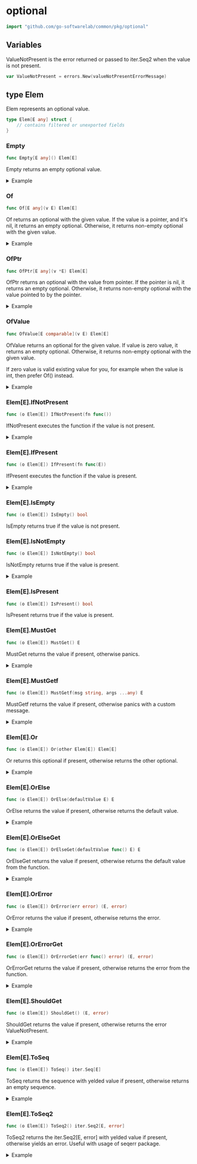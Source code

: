 # optional

```go
import "github.com/go-softwarelab/common/pkg/optional"
```



## Variables

<a name="ValueNotPresent"></a>ValueNotPresent is the error returned or passed to iter.Seq2 when the value is not present.

```go
var ValueNotPresent = errors.New(valueNotPresentErrorMessage)
```

<a name="Elem"></a>
## type Elem

Elem represents an optional value.

```go
type Elem[E any] struct {
    // contains filtered or unexported fields
}
```

<a name="Empty"></a>
### Empty

```go
func Empty[E any]() Elem[E]
```

Empty returns an empty optional value.

<details>
<summary>Example</summary>




```go
package main

import (
	"fmt"

	"github.com/go-softwarelab/common/pkg/optional"
)

func main() {
	opt := optional.Empty[string]()
	fmt.Println("Is empty:", opt.IsEmpty())
	fmt.Println("Is present:", opt.IsPresent())

}
```

**Output**

```
Is empty: true
Is present: false
```


</details>

<a name="Of"></a>
### Of

```go
func Of[E any](v E) Elem[E]
```

Of returns an optional with the given value. If the value is a pointer, and it's nil, it returns an empty optional. Otherwise, it returns non\-empty optional with the given value.

<details>
<summary>Example</summary>




```go
package main

import (
	"fmt"

	"github.com/go-softwarelab/common/pkg/optional"
)

func main() {
	// With a value
	opt := optional.Of("hello")
	fmt.Println("Value:", opt.MustGet())
	fmt.Println("Is empty:", opt.IsEmpty())

	// With a nil pointer
	var ptr *string = nil
	optPtr := optional.Of(ptr)
	fmt.Println("Nil pointer optional is empty:", optPtr.IsEmpty())

}
```

**Output**

```
Value: hello
Is empty: false
Nil pointer optional is empty: true
```


</details>

<a name="OfPtr"></a>
### OfPtr

```go
func OfPtr[E any](v *E) Elem[E]
```

OfPtr returns an optional with the value from pointer. If the pointer is nil, it returns an empty optional. Otherwise, it returns non\-empty optional with the value pointed to by the pointer.

<details>
<summary>Example</summary>




```go
package main

import (
	"fmt"

	"github.com/go-softwarelab/common/pkg/optional"
)

func main() {
	// With a value pointer
	value := "hello"
	opt := optional.OfPtr(&value)
	fmt.Println("Value:", opt.MustGet())

	// With a nil pointer
	var nilPtr *string
	optNil := optional.OfPtr(nilPtr)
	fmt.Println("Is empty:", optNil.IsEmpty())

}
```

**Output**

```
Value: hello
Is empty: true
```


</details>

<a name="OfValue"></a>
### OfValue

```go
func OfValue[E comparable](v E) Elem[E]
```

OfValue returns an optional for the given value. If value is zero value, it returns an empty optional. Otherwise, it returns non\-empty optional with the given value.

If zero value is valid existing value for you, for example when the value is int, then prefer Of\(\) instead.

<details>
<summary>Example</summary>




```go
package main

import (
	"fmt"

	"github.com/go-softwarelab/common/pkg/optional"
)

func main() {
	// Non-zero value
	opt := optional.OfValue(42)
	fmt.Println("Value present:", opt.IsPresent())
	fmt.Println("Value:", opt.MustGet())

	// Zero value
	optZero := optional.OfValue(0)
	fmt.Println("Zero value present:", optZero.IsPresent())

}
```

**Output**

```
Value present: true
Value: 42
Zero value present: false
```


</details>

<a name="Elem[E].IfNotPresent"></a>
### Elem[E].IfNotPresent

```go
func (o Elem[E]) IfNotPresent(fn func())
```

IfNotPresent executes the function if the value is not present.

<details>
<summary>Example</summary>




```go
package main

import (
	"fmt"

	"github.com/go-softwarelab/common/pkg/optional"
)

func main() {
	opt := optional.Of("hello")
	empty := optional.Empty[string]()

	opt.IfNotPresent(func() {
		fmt.Println("This won't be printed")
	})

	empty.IfNotPresent(func() {
		fmt.Println("This executes when empty")
	})

}
```

**Output**

```
This executes when empty
```


</details>

<a name="Elem[E].IfPresent"></a>
### Elem[E].IfPresent

```go
func (o Elem[E]) IfPresent(fn func(E))
```

IfPresent executes the function if the value is present.

<details>
<summary>Example</summary>




```go
package main

import (
	"fmt"

	"github.com/go-softwarelab/common/pkg/optional"
)

func main() {
	opt := optional.Of("hello")
	empty := optional.Empty[string]()

	opt.IfPresent(func(value string) {
		fmt.Println("Value is present:", value)
	})

	empty.IfPresent(func(value string) {
		fmt.Println("This won't be printed")
	})

}
```

**Output**

```
Value is present: hello
```


</details>

<a name="Elem[E].IsEmpty"></a>
### Elem[E].IsEmpty

```go
func (o Elem[E]) IsEmpty() bool
```

IsEmpty returns true if the value is not present.

<a name="Elem[E].IsNotEmpty"></a>
### Elem[E].IsNotEmpty

```go
func (o Elem[E]) IsNotEmpty() bool
```

IsNotEmpty returns true if the value is present.

<details>
<summary>Example</summary>




```go
package main

import (
	"fmt"

	"github.com/go-softwarelab/common/pkg/optional"
)

func main() {
	opt := optional.Of("hello")
	empty := optional.Empty[string]()

	fmt.Println("First is not empty:", opt.IsNotEmpty())
	fmt.Println("Second is not empty:", empty.IsNotEmpty())

}
```

**Output**

```
First is not empty: true
Second is not empty: false
```


</details>

<a name="Elem[E].IsPresent"></a>
### Elem[E].IsPresent

```go
func (o Elem[E]) IsPresent() bool
```

IsPresent returns true if the value is present.

<a name="Elem[E].MustGet"></a>
### Elem[E].MustGet

```go
func (o Elem[E]) MustGet() E
```

MustGet returns the value if present, otherwise panics.

<details>
<summary>Example</summary>




```go
package main

import (
	"fmt"

	"github.com/go-softwarelab/common/pkg/optional"
)

func main() {
	opt := optional.Of("hello")
	fmt.Println("Value:", opt.MustGet())

	// Note: Using MustGet on empty optional would panic
	// empty := optional.Empty[string]()
	// empty.MustGet() // would panic with "value is not present"

}
```

**Output**

```
Value: hello
```


</details>

<a name="Elem[E].MustGetf"></a>
### Elem[E].MustGetf

```go
func (o Elem[E]) MustGetf(msg string, args ...any) E
```

MustGetf returns the value if present, otherwise panics with a custom message.

<details>
<summary>Example</summary>




```go
package main

import (
	"fmt"

	"github.com/go-softwarelab/common/pkg/optional"
)

func main() {
	opt := optional.Of("hello")
	fmt.Println("Value:", opt.MustGetf("Custom error: %s", "not found"))

	// Note: Using MustGetf on empty optional would panic with custom message
	// empty := optional.Empty[string]()
	// empty.MustGetf("Custom error: %s", "not found") // would panic with "Custom error: not found"

}
```

**Output**

```
Value: hello
```


</details>

<a name="Elem[E].Or"></a>
### Elem[E].Or

```go
func (o Elem[E]) Or(other Elem[E]) Elem[E]
```

Or returns this optional if present, otherwise returns the other optional.

<details>
<summary>Example</summary>




```go
package main

import (
	"fmt"

	"github.com/go-softwarelab/common/pkg/optional"
)

func main() {
	opt1 := optional.Of("first")
	opt2 := optional.Of("second")
	empty := optional.Empty[string]()

	// Present optional takes precedence
	fmt.Println("First or second:", opt1.Or(opt2).MustGet())
	fmt.Println("Empty or second:", empty.Or(opt2).MustGet())

}
```

**Output**

```
First or second: first
Empty or second: second
```


</details>

<a name="Elem[E].OrElse"></a>
### Elem[E].OrElse

```go
func (o Elem[E]) OrElse(defaultValue E) E
```

OrElse returns the value if present, otherwise returns the default value.

<details>
<summary>Example</summary>




```go
package main

import (
	"fmt"

	"github.com/go-softwarelab/common/pkg/optional"
)

func main() {
	opt := optional.Of("hello")
	empty := optional.Empty[string]()

	fmt.Println("Present value:", opt.OrElse("default"))
	fmt.Println("Empty value:", empty.OrElse("default"))

}
```

**Output**

```
Present value: hello
Empty value: default
```


</details>

<a name="Elem[E].OrElseGet"></a>
### Elem[E].OrElseGet

```go
func (o Elem[E]) OrElseGet(defaultValue func() E) E
```

OrElseGet returns the value if present, otherwise returns the default value from the function.

<details>
<summary>Example</summary>




```go
package main

import (
	"fmt"

	"github.com/go-softwarelab/common/pkg/optional"
)

func main() {
	opt := optional.Of("hello")
	empty := optional.Empty[string]()

	counter := 0
	getDefault := func() string {
		counter++
		return fmt.Sprintf("default-%d", counter)
	}

	fmt.Println("Present value:", opt.OrElseGet(getDefault))
	fmt.Println("Empty value:", empty.OrElseGet(getDefault))
	fmt.Println("Empty value again:", empty.OrElseGet(getDefault))

}
```

**Output**

```
Present value: hello
Empty value: default-1
Empty value again: default-2
```


</details>

<a name="Elem[E].OrError"></a>
### Elem[E].OrError

```go
func (o Elem[E]) OrError(err error) (E, error)
```

OrError returns the value if present, otherwise returns the error.

<details>
<summary>Example</summary>




```go
package main

import (
	"fmt"

	"github.com/go-softwarelab/common/pkg/optional"
)

func main() {
	opt := optional.Of(42)
	empty := optional.Empty[int]()

	val1, err1 := opt.OrError(fmt.Errorf("not found"))
	fmt.Println("Value:", val1)
	fmt.Println("Error:", err1)

	val2, err2 := empty.OrError(fmt.Errorf("not found"))
	fmt.Println("Empty value:", val2)
	fmt.Println("Empty error:", err2 != nil)

}
```

**Output**

```
Value: 42
Error: <nil>
Empty value: 0
Empty error: true
```


</details>

<a name="Elem[E].OrErrorGet"></a>
### Elem[E].OrErrorGet

```go
func (o Elem[E]) OrErrorGet(err func() error) (E, error)
```

OrErrorGet returns the value if present, otherwise returns the error from the function.

<details>
<summary>Example</summary>




```go
package main

import (
	"fmt"

	"github.com/go-softwarelab/common/pkg/optional"
)

func main() {
	opt := optional.Of(42)
	empty := optional.Empty[int]()

	errCounter := 0
	getError := func() error {
		errCounter++
		return fmt.Errorf("not found-%d", errCounter)
	}

	val1, err1 := opt.OrErrorGet(getError)
	fmt.Println("Value:", val1)
	fmt.Println("Error:", err1)

	val2, err2 := empty.OrErrorGet(getError)
	fmt.Println("Empty value:", val2)
	fmt.Println("Empty error:", err2)

}
```

**Output**

```
Value: 42
Error: <nil>
Empty value: 0
Empty error: not found-1
```


</details>

<a name="Elem[E].ShouldGet"></a>
### Elem[E].ShouldGet

```go
func (o Elem[E]) ShouldGet() (E, error)
```

ShouldGet returns the value if present, otherwise returns the error ValueNotPresent.

<details>
<summary>Example</summary>




```go
package main

import (
	"fmt"

	"github.com/go-softwarelab/common/pkg/optional"
)

func main() {
	opt := optional.Of(42)
	empty := optional.Empty[int]()

	val1, err1 := opt.ShouldGet()
	fmt.Println("Value:", val1)
	fmt.Println("Error:", err1)

	val2, err2 := empty.ShouldGet()
	fmt.Println("Empty value:", val2)
	fmt.Println("Empty error:", err2)

}
```

**Output**

```
Value: 42
Error: <nil>
Empty value: 0
Empty error: value is not present
```


</details>

<a name="Elem[E].ToSeq"></a>
### Elem[E].ToSeq

```go
func (o Elem[E]) ToSeq() iter.Seq[E]
```

ToSeq returns the sequence with yelded value if present, otherwise returns an empty sequence.

<details>
<summary>Example</summary>




```go
package main

import (
	"fmt"

	"github.com/go-softwarelab/common/pkg/optional"
	"github.com/go-softwarelab/common/pkg/seq"
)

func main() {
	opt := optional.Of("hello")

	var values []string
	seq.ForEach(opt.ToSeq(), func(value string) {
		values = append(values, value)
	})

	fmt.Println("Values:", values)

	empty := optional.Empty[string]()
	var emptyValues []string
	seq.ForEach(empty.ToSeq(), func(value string) {
		emptyValues = append(emptyValues, value)
	})

	fmt.Println("Empty values length:", len(emptyValues))

}
```

**Output**

```
Values: [hello]
Empty values length: 0
```


</details>

<a name="Elem[E].ToSeq2"></a>
### Elem[E].ToSeq2

```go
func (o Elem[E]) ToSeq2() iter.Seq2[E, error]
```

ToSeq2 returns the iter.Seq2\[E, error\] with yelded value if present, otherwise yields an error. Useful with usage of seqerr package.

<details>
<summary>Example</summary>




```go
package main

import (
	"fmt"

	"github.com/go-softwarelab/common/pkg/optional"
	"github.com/go-softwarelab/common/pkg/seqerr"
)

func main() {
	opt := optional.Of("hello")
	empty := optional.Empty[string]()

	err := seqerr.ForEach(opt.ToSeq2(), func(value string) {
		fmt.Printf("Value: %s\n", value)
	})
	if err != nil {
		panic(err)
	}

	// With empty value
	err = seqerr.ForEach(empty.ToSeq2(), func(value string) {
		fmt.Printf("Unexpected value: %s\n", value)
	})
	if err != nil {
		fmt.Printf("Expected error: %v\n", err)
	}
}
```

**Output**

```
Value: hello
Expected error: value is not present
```


</details>